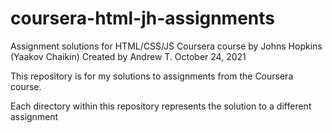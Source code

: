 # coursera-html-jh-assignments
Assignment solutions for HTML/CSS/JS Coursera course by Johns Hopkins (Yaakov Chaikin)
Created by Andrew T.
October 24, 2021

This repository is for my solutions to assignments from the Coursera course.

Each directory within this repository represents the solution to a different assignment
